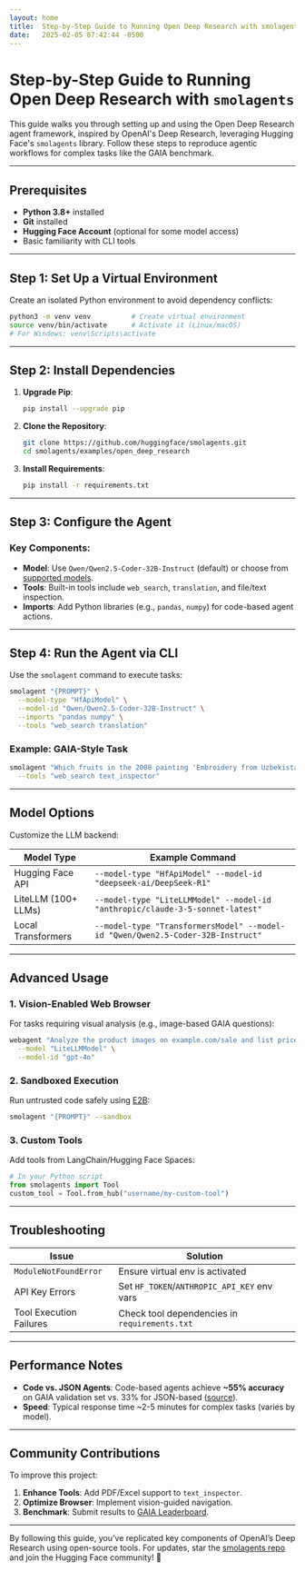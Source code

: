 ```yaml
---
layout: home
title:  Step-by-Step Guide to Running Open Deep Research with smolagents
date:   2025-02-05 07:42:44 -0500
---
```


# Step-by-Step Guide to Running Open Deep Research with `smolagents`

This guide walks you through setting up and using the Open Deep Research agent framework, inspired by OpenAI's Deep Research, leveraging Hugging Face's `smolagents` library. Follow these steps to reproduce agentic workflows for complex tasks like the GAIA benchmark.

---

## Prerequisites
- **Python 3.8+** installed
- **Git** installed
- **Hugging Face Account** (optional for some model access)
- Basic familiarity with CLI tools

---

## Step 1: Set Up a Virtual Environment

Create an isolated Python environment to avoid dependency conflicts:

```bash
python3 -m venv venv          # Create virtual environment
source venv/bin/activate      # Activate it (Linux/macOS)
# For Windows: venv\Scripts\activate
```

---

## Step 2: Install Dependencies

1. **Upgrade Pip**:
   ```bash
   pip install --upgrade pip
   ```

2. **Clone the Repository**:
   ```bash
   git clone https://github.com/huggingface/smolagents.git
   cd smolagents/examples/open_deep_research
   ```

3. **Install Requirements**:
   ```bash
   pip install -r requirements.txt
   ```

---

## Step 3: Configure the Agent

### Key Components:
- **Model**: Use `Qwen/Qwen2.5-Coder-32B-Instruct` (default) or choose from [supported models](#model-options).
- **Tools**: Built-in tools include `web_search`, `translation`, and file/text inspection.
- **Imports**: Add Python libraries (e.g., `pandas`, `numpy`) for code-based agent actions.

---

## Step 4: Run the Agent via CLI

Use the `smolagent` command to execute tasks:

```bash
smolagent "{PROMPT}" \
  --model-type "HfApiModel" \
  --model-id "Qwen/Qwen2.5-Coder-32B-Instruct" \
  --imports "pandas numpy" \
  --tools "web_search translation"
```

### Example: GAIA-Style Task
```bash
smolagent "Which fruits in the 2008 painting 'Embroidery from Uzbekistan' were served on the October 1949 breakfast menu of the ocean liner later used in 'The Last Voyage'? List them clockwise from 12 o'clock." \
  --tools "web_search text_inspector"
```

---

## Model Options

Customize the LLM backend:

| Model Type         | Example Command                                                                 |
|--------------------|---------------------------------------------------------------------------------|
| Hugging Face API   | `--model-type "HfApiModel" --model-id "deepseek-ai/DeepSeek-R1"`                |
| LiteLLM (100+ LLMs)| `--model-type "LiteLLMModel" --model-id "anthropic/claude-3-5-sonnet-latest"`   |
| Local Transformers | `--model-type "TransformersModel" --model-id "Qwen/Qwen2.5-Coder-32B-Instruct"` |

---

## Advanced Usage

### 1. Vision-Enabled Web Browser
For tasks requiring visual analysis (e.g., image-based GAIA questions):
```bash
webagent "Analyze the product images on example.com/sale and list prices" \
  --model "LiteLLMModel" \
  --model-id "gpt-4o"
```

### 2. Sandboxed Execution
Run untrusted code safely using [E2B](https://e2b.dev/):
```bash
smolagent "{PROMPT}" --sandbox
```

### 3. Custom Tools
Add tools from LangChain/Hugging Face Spaces:
```python
# In your Python script
from smolagents import Tool
custom_tool = Tool.from_hub("username/my-custom-tool")
```

---

## Troubleshooting

| Issue                          | Solution                                  |
|--------------------------------|-------------------------------------------|
| `ModuleNotFoundError`          | Ensure virtual env is activated           |
| API Key Errors                 | Set `HF_TOKEN`/`ANTHROPIC_API_KEY` env vars |
| Tool Execution Failures        | Check tool dependencies in `requirements.txt` |

---

## Performance Notes

- **Code vs. JSON Agents**: Code-based agents achieve **~55% accuracy** on GAIA validation set vs. 33% for JSON-based ([source](https://huggingface.co/blog/open-deep-research)).
- **Speed**: Typical response time ~2-5 minutes for complex tasks (varies by model).

---

## Community Contributions

To improve this project:
1. **Enhance Tools**: Add PDF/Excel support to `text_inspector`.
2. **Optimize Browser**: Implement vision-guided navigation.
3. **Benchmark**: Submit results to [GAIA Leaderboard](https://huggingface.co/spaces/gaia-benchmark/leaderboard).

---

By following this guide, you’ve replicated key components of OpenAI’s Deep Research using open-source tools. For updates, star the [smolagents repo](https://github.com/huggingface/smolagents) and join the Hugging Face community! 🚀